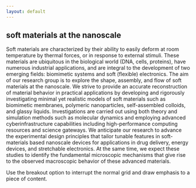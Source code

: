 ```yaml
---
layout: default
---
```

<div class="bg-none section" id="content">
    <div class="row"><h2 class="section-title">soft materials at the nanoscale</h2>
        <div class="text"><p>Soft materials are characterized by their ability to easily deform at room
            temperature by thermal forces, or in response to external stimuli. These materials are
            ubiquitous in the biological world (DNA, cells, proteins), have numerous industrial
            applications, and are integral to the development of two emerging fields: biomimetic systems
            and soft (flexible) electronics. The aim of our research group is to explore the shape,
            assembly, and flow of soft materials at the nanoscale. We strive to provide an accurate
            reconstruction of material behavior in practical applications by developing and rigorously
            investigating minimal yet realistic models of soft materials such as biomimetic membranes,
            polymeric nanoparticles, self-assembled colloids, and glassy liquids. Investigations are
            carried out using both theory and simulation methods such as molecular dynamics and
            employing advanced cyberinfrastructure capabilities including high-performance computing
            resources and science gateways. We anticipate our research to advance the experimental
            design principles that tailor tunable features in soft-materials based nanoscale devices for
            applications in drug delivery, energy devices, and stretchable electronics. At the same
            time, we expect these studies to identify the fundamental microscopic mechanisms that give
            rise to the observed macroscopic behavior of these advanced materials.</p></div>
    </div>
</div>
<div class="breakout bg-crimson bg-dark section" id="">
    <div class="row">
        <div class="layout">
            <div class="callout">
                <div class="content"><p>Use the breakout option to interrupt the normal grid and draw
                    emphasis to a piece of content.</p></div>
            </div>
        </div><!-- /.layout --></div>
</div>